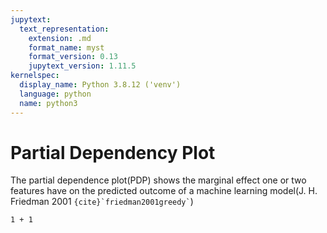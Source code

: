 ```yaml
---
jupytext:
  text_representation:
    extension: .md
    format_name: myst
    format_version: 0.13
    jupytext_version: 1.11.5
kernelspec:
  display_name: Python 3.8.12 ('venv')
  language: python
  name: python3
---
```


# Partial Dependency Plot

The partial dependence plot(PDP) shows the marginal effect one or two features have on the predicted outcome of a machine learning model(J. H. Friedman 2001 `` {cite}`friedman2001greedy` ``)

```{code-cell}
1 + 1
```

```{code-cell}

```
